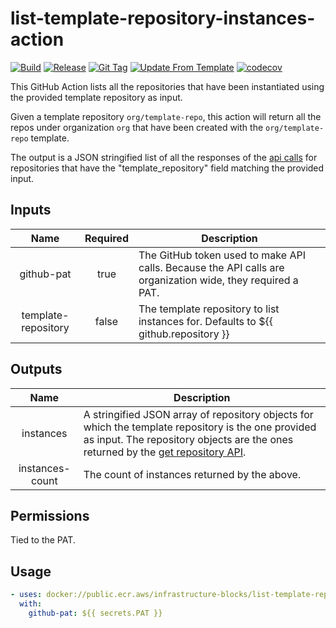 # list-template-repository-instances-action
[![Build](https://github.com/infrastructure-blocks/list-template-repository-instances-action/actions/workflows/build.yml/badge.svg)](https://github.com/infrastructure-blocks/list-template-repository-instances-action/actions/workflows/build.yml)
[![Release](https://github.com/infrastructure-blocks/list-template-repository-instances-action/actions/workflows/release.yml/badge.svg)](https://github.com/infrastructure-blocks/list-template-repository-instances-action/actions/workflows/release.yml)
[![Git Tag](https://github.com/infrastructure-blocks/list-template-repository-instances-action/actions/workflows/git-tag.yml/badge.svg)](https://github.com/infrastructure-blocks/list-template-repository-instances-action/actions/workflows/git-tag.yml)
[![Update From Template](https://github.com/infrastructure-blocks/list-template-repository-instances-action/actions/workflows/update-from-template.yml/badge.svg)](https://github.com/infrastructure-blocks/list-template-repository-instances-action/actions/workflows/update-from-template.yml)
[![codecov](https://codecov.io/gh/infrastructure-blocks/list-template-repository-instances-action/graph/badge.svg?token=4QEW1CVMJ0)](https://codecov.io/gh/infrastructure-blocks/list-template-repository-instances-action)

This GitHub Action lists all the repositories that have been instantiated using the provided template repository
as input.

Given a template repository `org/template-repo`, this action will return all the repos under organization
`org` that have been created with the `org/template-repo` template.

The output is a JSON stringified list of all the responses of the [api calls](https://docs.github.com/en/rest/repos/repos?apiVersion=2022-11-28#get-a-repository)
for repositories that have the "template_repository" field matching the provided input.

## Inputs

|        Name         | Required | Description                                                                                                |
|:-------------------:|:--------:|------------------------------------------------------------------------------------------------------------|
|     github-pat      |   true   | The GitHub token used to make API calls. Because the API calls are organization wide, they required a PAT. |
| template-repository |  false   | The template repository to list instances for. Defaults to ${{ github.repository }}                        |

## Outputs

|      Name       | Description                                                                                                                                                                                                                                                                  |
|:---------------:|------------------------------------------------------------------------------------------------------------------------------------------------------------------------------------------------------------------------------------------------------------------------------|
|    instances    | A stringified JSON array of repository objects for which the template repository is the one provided as input. The repository objects are the ones returned by the [get repository API](https://docs.github.com/en/rest/repos/repos?apiVersion=2022-11-28#get-a-repository). |
| instances-count | The count of instances returned by the above.                                                                                                                                                                                                                                |

## Permissions

Tied to the PAT.

## Usage

```yaml
- uses: docker://public.ecr.aws/infrastructure-blocks/list-template-repository-instances-action:v2
  with:
    github-pat: ${{ secrets.PAT }}
```

